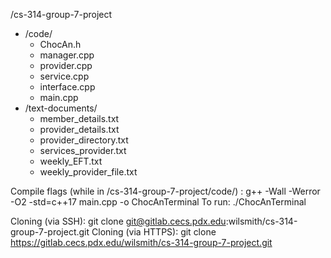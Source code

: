 /cs-314-group-7-project
- /code/
    - ChocAn.h
    - manager.cpp
    - provider.cpp
    - service.cpp
    - interface.cpp
    - main.cpp
- /text-documents/
    - member_details.txt
    - provider_details.txt
    - provider_directory.txt
    - services_provider.txt
    - weekly_EFT.txt
    - weekly_provider_file.txt

Compile flags (while in /cs-314-group-7-project/code/) : g++ -Wall -Werror -O2 -std=c++17 main.cpp -o ChocAnTerminal
To run: ./ChocAnTerminal

Cloning (via SSH):
git clone git@gitlab.cecs.pdx.edu:wilsmith/cs-314-group-7-project.git
Cloning (via HTTPS):
git clone https://gitlab.cecs.pdx.edu/wilsmith/cs-314-group-7-project.git
